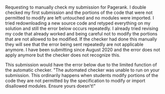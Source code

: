 Requesting to manually check my submission for Pagerank. I double checked my first submission and the portions of the code that were not permitted to modify are left untouched and no modules were imported. I tried redownloading a new source code and retyped everything on my solution and still the error below occurs repeatedly. I already tried revising my code that already worked and being careful not to modify the portions that are not allowed to be modified. If the checker had done this manually they will see that the error being sent repeatedly are not applicable anymore. I have been submitting since August 2020 and the error does not apply anymore but the checker does not recognize this.

This submission would have the error below due to the limited function of the automatic checker.
"The automated checker was unable to run on your submission. This ordinarily happens when students modify portions of the code they are not permitted by the specification to modify or import disallowed modules. Ensure yours doesn't!"
